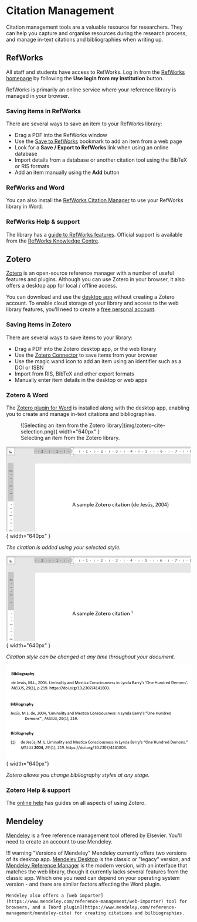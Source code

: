 # Citation Management

Citation management tools are a valuable resource for researchers. They can help you capture and organise resources during the research process, and manage in-text citations and bibliographies when writing up.

## RefWorks

All staff and students have access to RefWorks. Log in from the [RefWorks homepage](https://refworks.proquest.com/) by following the **Use login from my institution** button.

RefWorks is primarily an online service where your reference library is managed in your browser.

### Saving items in RefWorks

There are several ways to save an item to your RefWorks library:

- Drag a PDF into the RefWorks window
- Use the [Save to RefWorks](https://refworks.proquest.com/tools/) bookmark to add an item from a web page
- Look for a **Save / Export to RefWorks** link when using an online database
- Import details from a database or another citation tool using the BibTeX or RIS formats
- Add an item manually using the **Add** button

### RefWorks and Word

You can also install the [RefWorks Citation Manager](https://refworks.proquest.com/tools/) to use your RefWorks library in Word.

### RefWorks Help &amp; support

The library has a [guide to RefWorks features](https://libguides.northampton.ac.uk/refworks). Official support is available from the [RefWorks Knowledge Centre](https://knowledge.exlibrisgroup.com/refworks).

## Zotero

[Zotero](https://www.zotero.org/) is an open-source reference manager with a number of useful features and plugins. Although you can use Zotero in your browser, it also offers a desktop app for local / offline access.

You can download and use the [desktop app](https://www.zotero.org/download) without creating a Zotero account. To enable cloud storage of your library and access to the web library features, you'll need to create a [free personal account](https://www.zotero.org/user/register).

### Saving items in Zotero

There are several ways to save items to your library:

- Drag a PDF into the Zotero desktop app, or the web library
- Use the [Zotero Connector](https://www.zotero.org/download/) to save items from your browser
- Use the magic wand icon to add an item using an identifier such as a DOI or ISBN
- Import from RIS, BibTeX and other export formats
- Manually enter item details in the desktop or web apps

### Zotero &amp; Word

The [Zotero plugin for Word](https://www.zotero.org/support/word_processor_plugin_usage) is installed along with the desktop app, enabling you to create and manage in-text citations and bibliographies.

<figure markdown>
  ![Selecting an item from the Zotero library](img/zotero-cite-selection.png){ width="640px" }
  <figcaption>Selecting an item from the Zotero library.</figcaption>
</figure>

![The citation is added using your selected style](img/zotero-cite-in-text.png){ width="640px" }

*The citation is added using your selected style.*

![Changing an in-text citation style](img/zotero-cite-footnote.png){ width="640px" }

*Citation style can be changed at any time throughout your document.*

![Different bibliography styles using Zotero](img/zotero-bib-styles.png){ width="640px"}

*Zotero allows you change bibliography styles at any stage.*

### Zotero Help &amp; support

The [online help](https://www.zotero.org/support/) has guides on all aspects of using Zotero.

## Mendeley

[Mendeley](https://www.mendeley.com/search/) is a free reference management tool offered by Elsevier. You'll need to create an account to use Mendeley.

!!! warning "Versions of Mendeley"
    Mendeley currently offers two versions of its desktop app. [Mendeley Desktop](https://www.mendeley.com/reference-management/mendeley-desktop) is the classic or "legacy" version, and [Mendeley Reference Manager](https://www.mendeley.com/download-reference-manager/) is the modern version, with an interface that matches the web library, though it currently lacks several features from the classic app. Which one you need can depend on your operating system version - and there are similar factors affecting the Word plugin.

    Mendeley also offers a [web importer](https://www.mendeley.com/reference-management/web-importer) tool for browsers, and a [Word plugin](https://www.mendeley.com/reference-management/mendeley-cite) for creating citations and bilbiographies.
